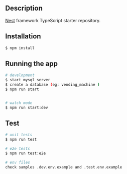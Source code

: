 
## Description

[Nest](https://github.com/nestjs/nest) framework TypeScript starter repository.

## Installation

```bash
$ npm install
```

## Running the app

```bash
# development
$ start mysql server 
$ create a database (eg: vending_machine )
$ npm run start


# watch mode
$ npm run start:dev

```

## Test

```bash
# unit tests
$ npm run test

# e2e tests
$ npm run test:e2e

# env files
check samples .dev.env.example and .test.env.example


